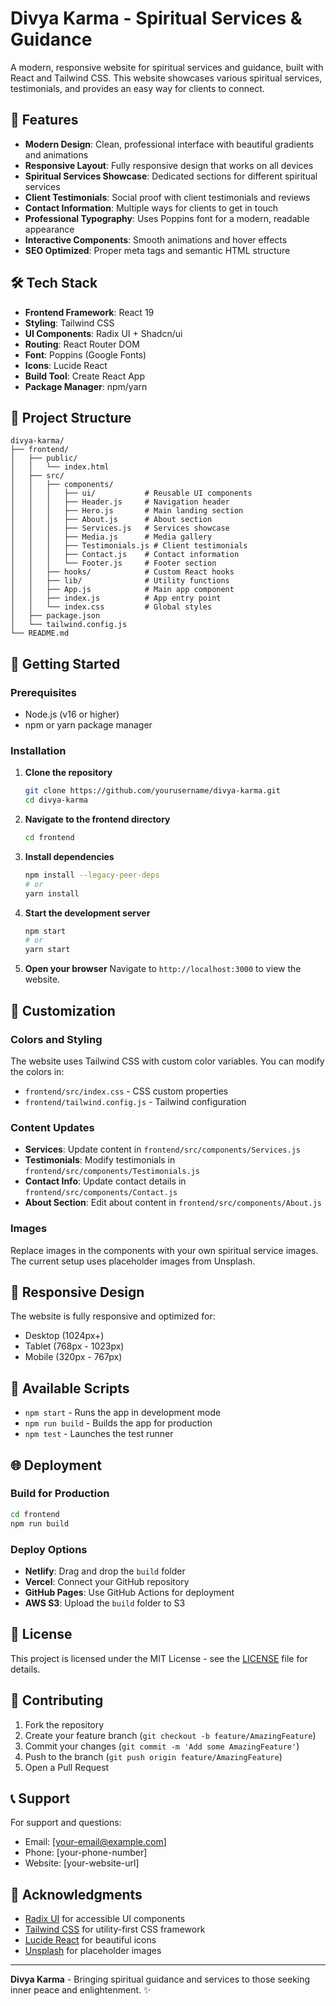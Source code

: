 # Divya Karma - Spiritual Services & Guidance

A modern, responsive website for spiritual services and guidance, built with React and Tailwind CSS. This website showcases various spiritual services, testimonials, and provides an easy way for clients to connect.

## 🌟 Features

- **Modern Design**: Clean, professional interface with beautiful gradients and animations
- **Responsive Layout**: Fully responsive design that works on all devices
- **Spiritual Services Showcase**: Dedicated sections for different spiritual services
- **Client Testimonials**: Social proof with client testimonials and reviews
- **Contact Information**: Multiple ways for clients to get in touch
- **Professional Typography**: Uses Poppins font for a modern, readable appearance
- **Interactive Components**: Smooth animations and hover effects
- **SEO Optimized**: Proper meta tags and semantic HTML structure

## 🛠️ Tech Stack

- **Frontend Framework**: React 19
- **Styling**: Tailwind CSS
- **UI Components**: Radix UI + Shadcn/ui
- **Routing**: React Router DOM
- **Font**: Poppins (Google Fonts)
- **Icons**: Lucide React
- **Build Tool**: Create React App
- **Package Manager**: npm/yarn

## 📁 Project Structure

```
divya-karma/
├── frontend/
│   ├── public/
│   │   └── index.html
│   ├── src/
│   │   ├── components/
│   │   │   ├── ui/           # Reusable UI components
│   │   │   ├── Header.js     # Navigation header
│   │   │   ├── Hero.js       # Main landing section
│   │   │   ├── About.js      # About section
│   │   │   ├── Services.js   # Services showcase
│   │   │   ├── Media.js      # Media gallery
│   │   │   ├── Testimonials.js # Client testimonials
│   │   │   ├── Contact.js    # Contact information
│   │   │   └── Footer.js     # Footer section
│   │   ├── hooks/            # Custom React hooks
│   │   ├── lib/              # Utility functions
│   │   ├── App.js            # Main app component
│   │   ├── index.js          # App entry point
│   │   └── index.css         # Global styles
│   ├── package.json
│   └── tailwind.config.js
└── README.md
```

## 🚀 Getting Started

### Prerequisites

- Node.js (v16 or higher)
- npm or yarn package manager

### Installation

1. **Clone the repository**
   ```bash
   git clone https://github.com/yourusername/divya-karma.git
   cd divya-karma
   ```

2. **Navigate to the frontend directory**
   ```bash
   cd frontend
   ```

3. **Install dependencies**
   ```bash
   npm install --legacy-peer-deps
   # or
   yarn install
   ```

4. **Start the development server**
   ```bash
   npm start
   # or
   yarn start
   ```

5. **Open your browser**
   Navigate to `http://localhost:3000` to view the website.

## 🎨 Customization

### Colors and Styling
The website uses Tailwind CSS with custom color variables. You can modify the colors in:
- `frontend/src/index.css` - CSS custom properties
- `frontend/tailwind.config.js` - Tailwind configuration

### Content Updates
- **Services**: Update content in `frontend/src/components/Services.js`
- **Testimonials**: Modify testimonials in `frontend/src/components/Testimonials.js`
- **Contact Info**: Update contact details in `frontend/src/components/Contact.js`
- **About Section**: Edit about content in `frontend/src/components/About.js`

### Images
Replace images in the components with your own spiritual service images. The current setup uses placeholder images from Unsplash.

## 📱 Responsive Design

The website is fully responsive and optimized for:
- Desktop (1024px+)
- Tablet (768px - 1023px)
- Mobile (320px - 767px)

## 🔧 Available Scripts

- `npm start` - Runs the app in development mode
- `npm run build` - Builds the app for production
- `npm test` - Launches the test runner

## 🌐 Deployment

### Build for Production
```bash
cd frontend
npm run build
```

### Deploy Options
- **Netlify**: Drag and drop the `build` folder
- **Vercel**: Connect your GitHub repository
- **GitHub Pages**: Use GitHub Actions for deployment
- **AWS S3**: Upload the `build` folder to S3

## 📄 License

This project is licensed under the MIT License - see the [LICENSE](LICENSE) file for details.

## 🤝 Contributing

1. Fork the repository
2. Create your feature branch (`git checkout -b feature/AmazingFeature`)
3. Commit your changes (`git commit -m 'Add some AmazingFeature'`)
4. Push to the branch (`git push origin feature/AmazingFeature`)
5. Open a Pull Request

## 📞 Support

For support and questions:
- Email: [your-email@example.com]
- Phone: [your-phone-number]
- Website: [your-website-url]

## 🙏 Acknowledgments

- [Radix UI](https://www.radix-ui.com/) for accessible UI components
- [Tailwind CSS](https://tailwindcss.com/) for utility-first CSS framework
- [Lucide React](https://lucide.dev/) for beautiful icons
- [Unsplash](https://unsplash.com/) for placeholder images

---

**Divya Karma** - Bringing spiritual guidance and services to those seeking inner peace and enlightenment. ✨
